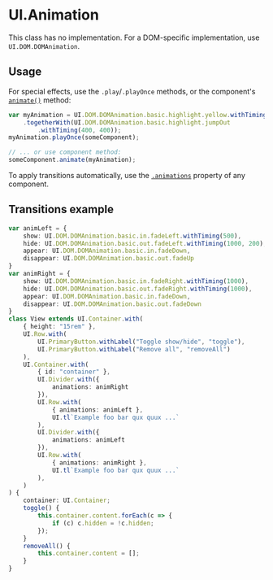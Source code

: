 # UI.Animation

This class has no implementation. For a DOM-specific implementation, use `UI.DOM.DOMAnimation`.

## Usage

For special effects, use the `.play`/`.playOnce` methods, or the component's [`animate()`](~/UI.Component/animate) method:

```typescript
var myAnimation = UI.DOM.DOMAnimation.basic.highlight.yellow.withTiming(600, 400)
    .togetherWith(UI.DOM.DOMAnimation.basic.highlight.jumpOut
        .withTiming(400, 400));
myAnimation.playOnce(someComponent);

// ... or use component method:
someComponent.animate(myAnimation);
```

To apply transitions automatically, use the [`.animations`](~/UI.Component/animations) property of any component.

## Transitions example
<!-- type: example -->
<!-- displayResult: View -->
```typescript
var animLeft = {
    show: UI.DOM.DOMAnimation.basic.in.fadeLeft.withTiming(500),
    hide: UI.DOM.DOMAnimation.basic.out.fadeLeft.withTiming(1000, 200),
    appear: UI.DOM.DOMAnimation.basic.in.fadeDown,
    disappear: UI.DOM.DOMAnimation.basic.out.fadeUp
}
var animRight = {
    show: UI.DOM.DOMAnimation.basic.in.fadeRight.withTiming(1000),
    hide: UI.DOM.DOMAnimation.basic.out.fadeRight.withTiming(1000),
    appear: UI.DOM.DOMAnimation.basic.in.fadeDown,
    disappear: UI.DOM.DOMAnimation.basic.out.fadeDown
}
class View extends UI.Container.with(
    { height: "15rem" },
    UI.Row.with(
        UI.PrimaryButton.withLabel("Toggle show/hide", "toggle"),
        UI.PrimaryButton.withLabel("Remove all", "removeAll")
    ),
    UI.Container.with(
        { id: "container" },
        UI.Divider.with({
            animations: animRight
        }),
        UI.Row.with(
            { animations: animLeft },
            UI.tl`Example foo bar qux quux ...`
        ),
        UI.Divider.with({
            animations: animLeft
        }),
        UI.Row.with(
            { animations: animRight },
            UI.tl`Example foo bar qux quux ...`
        ),
    )
) {
    container: UI.Container;
    toggle() {
        this.container.content.forEach(c => {
            if (c) c.hidden = !c.hidden;
        });
    }
    removeAll() {
        this.container.content = [];
    }
}
```
